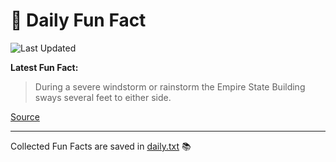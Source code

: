 # 🌟 Daily Fun Fact

![Last Updated](https://img.shields.io/badge/Last_Updated-2025_09_28-blue?style=flat-square)

**Latest Fun Fact:**

> During a severe windstorm or rainstorm the Empire State Building sways several feet to either side.

[Source](http://www.djtech.net/humor/useless_facts.htm)

---

Collected Fun Facts are saved in [daily.txt](daily.txt) 📚
